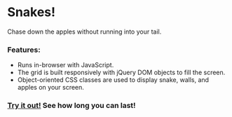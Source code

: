 # Snakes!

Chase down the apples without running into your tail.

### Features:

* Runs in-browser with JavaScript.
* The grid is built responsively with jQuery DOM objects to fill the screen.
* Object-oriented CSS classes are used to display snake, walls, and apples on your screen.

### [Try it out!](http://wolverdude.github.id/snakes) See how long you can last!